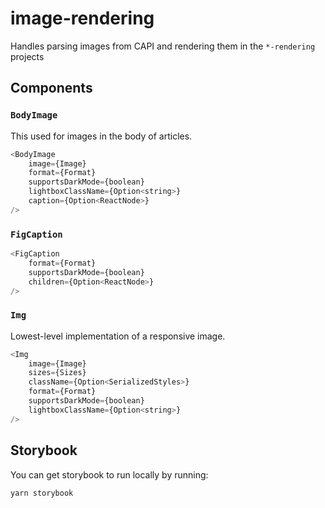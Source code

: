 # image-rendering

Handles parsing images from CAPI and rendering them in the `*-rendering` projects

## Components

### `BodyImage`

This used for images in the body of articles.

```js
<BodyImage
    image={Image}
    format={Format}
    supportsDarkMode={boolean}
    lightboxClassName={Option<string>}
    caption={Option<ReactNode>}
/>
```

### `FigCaption`

```js
<FigCaption
    format={Format}
    supportsDarkMode={boolean}
    children={Option<ReactNode>}
/>
```

### `Img`

Lowest-level implementation of a responsive image.

```js
<Img
    image={Image}
    sizes={Sizes}
    className={Option<SerializedStyles>}
    format={Format}
    supportsDarkMode={boolean}
    lightboxClassName={Option<string>}
/>
```

## Storybook

You can get storybook to run locally by running:

```
yarn storybook
```
